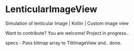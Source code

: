 # LenticularImageView
Simulation of lenticular Image | Kotlin | Custom image view

Want to contribute? You are welcome!
Project in progress..

specs
    - Pass bitmap array to TiltImageView and.. done.